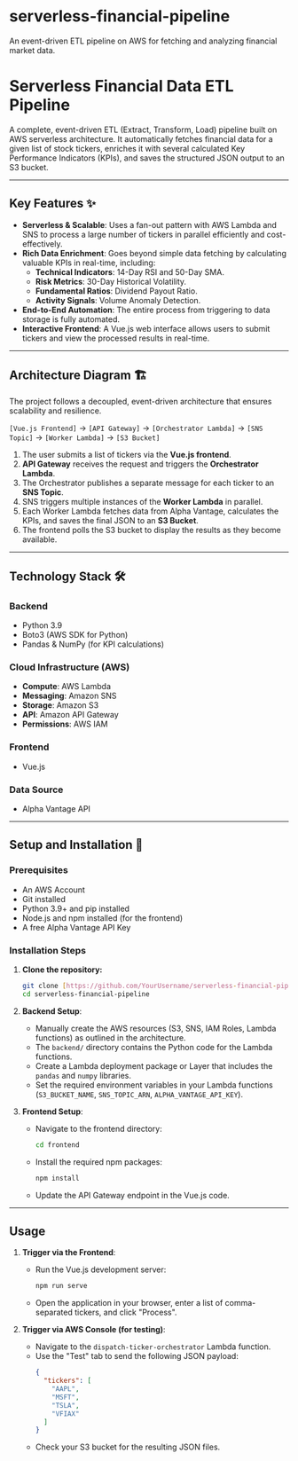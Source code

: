 # serverless-financial-pipeline
An event-driven ETL pipeline on AWS for fetching and analyzing financial market data.

# Serverless Financial Data ETL Pipeline

A complete, event-driven ETL (Extract, Transform, Load) pipeline built on AWS serverless architecture. It automatically fetches financial data for a given list of stock tickers, enriches it with several calculated Key Performance Indicators (KPIs), and saves the structured JSON output to an S3 bucket.

***
## **Key Features** ✨

* **Serverless & Scalable**: Uses a fan-out pattern with AWS Lambda and SNS to process a large number of tickers in parallel efficiently and cost-effectively.
* **Rich Data Enrichment**: Goes beyond simple data fetching by calculating valuable KPIs in real-time, including:
    * **Technical Indicators**: 14-Day RSI and 50-Day SMA.
    * **Risk Metrics**: 30-Day Historical Volatility.
    * **Fundamental Ratios**: Dividend Payout Ratio.
    * **Activity Signals**: Volume Anomaly Detection.
* **End-to-End Automation**: The entire process from triggering to data storage is fully automated.
* **Interactive Frontend**: A Vue.js web interface allows users to submit tickers and view the processed results in real-time.

***
## **Architecture Diagram** 🏗️

The project follows a decoupled, event-driven architecture that ensures scalability and resilience.

`[Vue.js Frontend]` -> `[API Gateway]` -> `[Orchestrator Lambda]` -> `[SNS Topic]` -> `[Worker Lambda]` -> `[S3 Bucket]`



1.  The user submits a list of tickers via the **Vue.js frontend**.
2.  **API Gateway** receives the request and triggers the **Orchestrator Lambda**.
3.  The Orchestrator publishes a separate message for each ticker to an **SNS Topic**.
4.  SNS triggers multiple instances of the **Worker Lambda** in parallel.
5.  Each Worker Lambda fetches data from Alpha Vantage, calculates the KPIs, and saves the final JSON to an **S3 Bucket**.
6.  The frontend polls the S3 bucket to display the results as they become available.

***
## **Technology Stack** 🛠️

### **Backend**
* Python 3.9
* Boto3 (AWS SDK for Python)
* Pandas & NumPy (for KPI calculations)

### **Cloud Infrastructure (AWS)**
* **Compute**: AWS Lambda
* **Messaging**: Amazon SNS
* **Storage**: Amazon S3
* **API**: Amazon API Gateway
* **Permissions**: AWS IAM

### **Frontend**
* Vue.js

### **Data Source**
* Alpha Vantage API

***
## **Setup and Installation** 🚀

### **Prerequisites**
* An AWS Account
* Git installed
* Python 3.9+ and pip installed
* Node.js and npm installed (for the frontend)
* A free Alpha Vantage API Key

### **Installation Steps**

1.  **Clone the repository:**
    ```bash
    git clone [https://github.com/YourUsername/serverless-financial-pipeline.git](https://github.com/YourUsername/serverless-financial-pipeline.git)
    cd serverless-financial-pipeline
    ```

2.  **Backend Setup**:
    * Manually create the AWS resources (S3, SNS, IAM Roles, Lambda functions) as outlined in the architecture.
    * The `backend/` directory contains the Python code for the Lambda functions.
    * Create a Lambda deployment package or Layer that includes the `pandas` and `numpy` libraries.
    * Set the required environment variables in your Lambda functions (`S3_BUCKET_NAME`, `SNS_TOPIC_ARN`, `ALPHA_VANTAGE_API_KEY`).

3.  **Frontend Setup**:
    * Navigate to the frontend directory:
        ```bash
        cd frontend
        ```
    * Install the required npm packages:
        ```bash
        npm install
        ```
    * Update the API Gateway endpoint in the Vue.js code.

***
## **Usage**

1.  **Trigger via the Frontend**:
    * Run the Vue.js development server:
        ```bash
        npm run serve
        ```
    * Open the application in your browser, enter a list of comma-separated tickers, and click "Process".

2.  **Trigger via AWS Console (for testing)**:
    * Navigate to the `dispatch-ticker-orchestrator` Lambda function.
    * Use the "Test" tab to send the following JSON payload:
        ```json
        {
          "tickers": [
            "AAPL",
            "MSFT",
            "TSLA",
            "VFIAX"
          ]
        }
        ```
    * Check your S3 bucket for the resulting JSON files.
